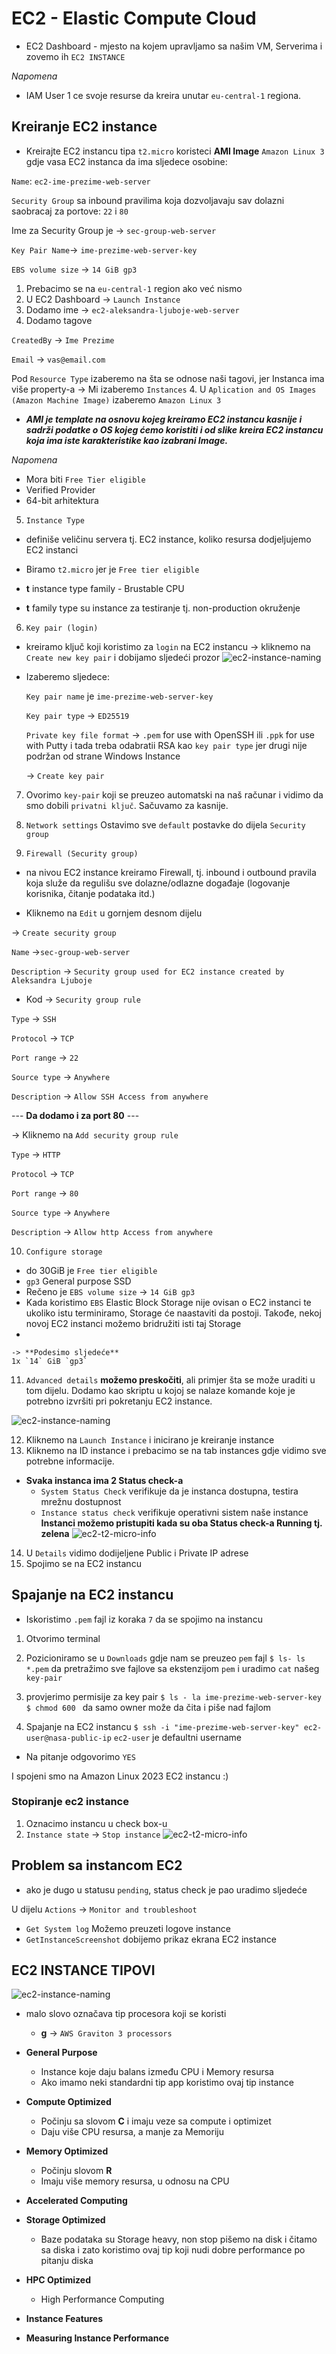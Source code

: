 # EC2 - Elastic Compute Cloud 

* EC2 Dashboard - mjesto na kojem upravljamo sa našim VM, Serverima i zovemo ih `EC2 INSTANCE`

*Napomena* 
* IAM User 1 ce svoje resurse da kreira unutar `eu-central-1` regiona.

## Kreiranje EC2 instance
* Kreirajte EC2 instancu tipa `t2.micro` koristeci **AMI Image** `Amazon Linux 3` gdje vasa EC2 instanca da ima sljedece osobine:

`Name`: `ec2-ime-prezime-web-server`

`Security Group` sa inbound pravilima koja dozvoljavaju sav dolazni saobracaj za portove: `22` i `80`

Ime za Security Group je -> `sec-group-web-server`

`Key Pair Name`-> `ime-prezime-web-server-key`

`EBS volume size` -> `14 GiB gp3`

1. Prebacimo se na `eu-central-1` region ako već nismo
2. U EC2 Dashboard -> `Launch Instance`
3. Dodamo ime -> `ec2-aleksandra-ljuboje-web-server`
4. Dodamo tagove

`CreatedBy` ->  `Ime Prezime`

`Email` -> `vas@email.com`

Pod `Resource Type` izaberemo na šta se odnose naši tagovi, jer Instanca ima više property-a -> Mi izaberemo `Instances`
4. U `Aplication and OS Images (Amazon Machine Image)` izaberemo `Amazon Linux 3`
* ***AMI je template na osnovu kojeg kreiramo EC2 instancu kasnije i sadrži podatke o OS kojeg ćemo koristiti i od slike kreira EC2 instancu koja ima iste karakteristike kao izabrani Image.***

*Napomena*
* Mora biti `Free Tier eligible`
* Verified Provider
* 64-bit arhitektura


5. `Instance Type`
* definiše veličinu servera tj. EC2 instance, koliko resursa dodjeljujemo EC2 instanci
* Biramo `t2.micro` jer je `Free tier eligible`

* **t** instance type family - Brustable CPU
* **t** family type su instance za testiranje tj. non-production okruženje

6. `Key pair (login)`
* kreiramo ključ koji koristimo za `login` na EC2 instancu
-> kliknemo na `Create new key pair` i dobijamo sljedeći prozor
![ec2-instance-naming](img/ec2-key-pair.png)


* Izaberemo sljedece:

    `Key pair name` je `ime-prezime-web-server-key`
    
    `Key pair type` -> `ED25519`
    
    `Private key file format` -> `.pem` for use with OpenSSH ili `.ppk` for use with Putty i tada treba odabratii RSA kao `key pair type` jer drugi nije podržan od strane Windows Instance
    
    -> `Create key pair`
    

7. Ovorimo `key-pair` koji se preuzeo automatski na naš računar i vidimo da smo dobili `privatni ključ`. Sačuvamo za kasnije.

8. `Network settings`
Ostavimo sve `default` postavke do dijela `Security group`

9. `Firewall (Security group)`
* na nivou EC2 instance kreiramo Firewall, tj. inbound i outbound pravila koja služe da regulišu sve dolazne/odlazne događaje (logovanje korisnika, čitanje podataka itd.)

* Kliknemo na `Edit` u gornjem desnom dijelu 

-> `Create security group`

 `Name` ->`sec-group-web-server`
 
 `Description` -> `Security group used for EC2 instance created by Aleksandra Ljuboje`
 * Kod -> `Security group rule`

    
    
 `Type` -> `SSH`
    
 `Protocol` -> `TCP`
    
 `Port range` -> `22`
    
 `Source type` -> `Anywhere`
    
 `Description` -> `Allow SSH Access from anywhere`
    


   ---  **Da dodamo i za port 80** ---
     

 -> Kliknemo na `Add security group rule`
    
 `Type` -> `HTTP`
    
 `Protocol` -> `TCP`
    
 `Port range` -> `80`
    
 `Source type` -> `Anywhere`
    
 `Description` -> `Allow http Access from anywhere`
    
10. `Configure storage`

* do 30GiB je  `Free tier eligible`
* `gp3` General purpose SSD 
* Rečeno je `EBS volume size` -> `14 GiB gp3`
* Kada koristimo `EBS` Elastic Block Storage nije ovisan o EC2 instanci te ukoliko istu terminiramo, Storage će naastaviti da postoji. Takođe, nekoj novoj EC2 instanci možemo bridružiti isti taj Storage
* 

    -> **Podesimo sljedeće**
    1x `14` GiB `gp3`

11. `Advanced details` **možemo preskočiti**, ali primjer šta se može uraditi u tom dijelu. Dodamo kao skriptu u kojoj se nalaze komande koje je potrebno izvršiti pri pokretanju EC2 instance. 

![ec2-instance-naming](img/advanced-settings.png)


12. Kliknemo na `Launch Instance` i inicirano je kreiranje instance
13. Kliknemo na ID instance i prebacimo se na tab instances gdje vidimo sve potrebne informacije. 
* **Svaka instanca ima 2 Status check-a**
    * `System Status Check` verifikuje da je instanca dostupna, testira mrežnu dostupnost 
    * `Instance status check` verifikuje operativni sistem naše instance
    **Instanci možemo pristupiti kada su oba Status check-a Running tj. zelena**
    ![ec2-t2-micro-info](img/ec2-instance-status-details.png)

14. U `Details` vidimo dodijeljene Public i Private IP adrese
15. Spojimo se na EC2 instancu 

## Spajanje na EC2 instancu

* Iskoristimo `.pem` fajl iz koraka `7` da se spojimo na instancu
1. Otvorimo terminal
2. Pozicioniramo se u `Downloads` gdje nam se preuzeo `pem` fajl
`$ ls- ls *.pem` da pretražimo sve fajlove sa ekstenzijom `pem`
i uradimo `cat` našeg `key-pair`
3. provjerimo permisije za key pair
`$ ls - la ime-prezime-web-server-key`
`$ chmod 600 ` da samo owner može da čita i piše nad fajlom

4. Spajanje na EC2 instancu
`$ ssh -i "ime-prezime-web-server-key" ec2-user@nasa-public-ip`
`ec2-user` je defaultni username
* Na pitanje odgovorimo `YES`

I spojeni smo na Amazon Linux 2023 EC2 instancu :)

### Stopiranje ec2 instance

1. Oznacimo instancu u check box-u
2. `Instance state` -> `Stop instance`
![ec2-t2-micro-info](img/ec2-instance-status-stoped.png)

## Problem sa instancom EC2

* ako je dugo u statusu `pending`, status check je pao uradimo sljedeće

U dijelu `Actions` -> `Monitor and troubleshoot`
* `Get System log` Možemo preuzeti logove instance
* `GetInstanceScreenshot` dobijemo prikaz ekrana EC2 instance

## EC2 INSTANCE TIPOVI 


![ec2-instance-naming](img/ec2-instance-naming.png)

* malo slovo označava tip procesora koji se koristi
    * **g** -> `AWS Graviton 3 processors`
   


* **General Purpose**
    * Instance koje  daju balans između CPU i Memory resursa
    * Ako imamo neki standardni tip app koristimo ovaj tip instance
* **Compute Optimized** 
    * Počinju sa slovom **C** i imaju veze sa compute i optimizet
    * Daju više CPU resursa, a manje za Memoriju 
* **Memory Optimized**
    * Počinju slovom **R**
   *  Imaju više memory resursa, u odnosu na CPU
* **Accelerated Computing**
* **Storage Optimized**
   *  Baze podataka su Storage heavy, non stop pišemo na disk i čitamo sa diska i zato koristimo ovaj tip koji nudi dobre performance po pitanju diska
* **HPC Optimized**
    * High Performance Computing
* **Instance Features**
* **Measuring Instance Performance**

